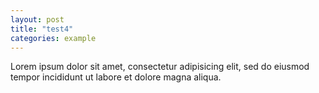 ```yaml
---
layout: post
title: "test4"
categories: example
---
```


Lorem ipsum dolor sit amet, consectetur adipisicing elit, sed do eiusmod tempor incididunt ut labore et dolore magna aliqua.

